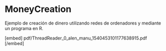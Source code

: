 # MoneyCreation
Ejemplo de creación de dinero utilizando redes de ordenadores y mediante un programa en R.


[embed] pdf/ThreadReader_0_alen_manu_1540453101177638915.pdf [/embed]
